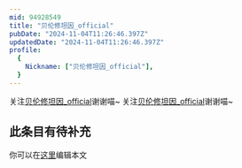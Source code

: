 ```yaml
---
mid: 94928549
title: "贝伦修坦因_official"
pubDate: "2024-11-04T11:26:46.397Z"
updatedDate: "2024-11-04T11:26:46.397Z"
profile:
  {
    Nickname: ["贝伦修坦因_official"],
  }
---
```


关注[贝伦修坦因_official](https://space.bilibili.com/94928549)谢谢喵~ 关注[贝伦修坦因_official](https://space.bilibili.com/94928549)谢谢喵~

## 此条目有待补充
你可以在[这里](https://github.com/Yuhanawa/VTuber.ICU/edit/master/src/content/v/贝伦修坦因_official/index.md)编辑本文
